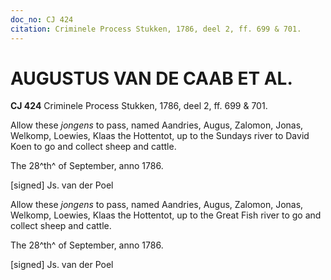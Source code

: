```yaml
---
doc_no: CJ 424
citation: Criminele Process Stukken, 1786, deel 2, ff. 699 & 701.
---
```


# AUGUSTUS VAN DE CAAB ET AL.

**CJ 424** Criminele Process Stukken, 1786, deel 2, ff. 699 & 701.

Allow these *jongens* to pass, named Aandries, Augus, Zalomon, Jonas, Welkomp, Loewies, Klaas the Hottentot, up to the Sundays river to David Koen to go and collect sheep and cattle.

The 28^th^ of September, anno 1786.

\[signed\] Js. van der Poel

Allow these *jongens* to pass, named Aandries, Augus, Zalomon, Jonas, Welkomp, Loewies, Klaas the Hottentot, up to the Great Fish river to go and collect sheep and cattle.

The 28^th^ of September, anno 1786.

\[signed\] Js. van der Poel